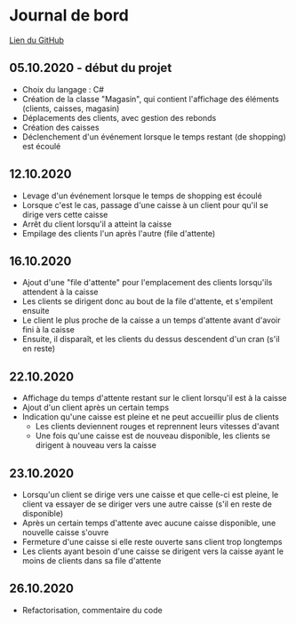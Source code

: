 # Journal de bord

[Lien du GitHub](https://github.com/Flobeney/TECH_STD/tree/master/ex_magasin)

## 05.10.2020 - début du projet

* Choix du langage : C#
* Création de la classe "Magasin", qui contient l'affichage des éléments (clients, caisses, magasin)
* Déplacements des clients, avec gestion des rebonds
* Création des caisses
* Déclenchement d'un événement lorsque le temps restant (de shopping) est écoulé

## 12.10.2020

* Levage d'un événement lorsque le temps de shopping est écoulé
* Lorsque c'est le cas, passage d'une caisse à un client pour qu'il se dirige vers cette caisse
* Arrêt du client lorsqu'il a atteint la caisse
* Empilage des clients l'un après l'autre (file d'attente)

## 16.10.2020

* Ajout d'une "file d'attente" pour l'emplacement des clients lorsqu'ils attendent à la caisse
* Les clients se dirigent donc au bout de la file d'attente, et s'empilent ensuite
* Le client le plus proche de la caisse a un temps d'attente avant d'avoir fini à la caisse
* Ensuite, il disparaît, et les clients du dessus descendent d'un cran (s'il en reste)

## 22.10.2020

* Affichage du temps d'attente restant sur le client lorsqu'il est à la caisse
* Ajout d'un client après un certain temps
* Indication qu'une caisse est pleine et ne peut accueillir plus de clients
  * Les clients deviennent rouges et reprennent leurs vitesses d'avant
  * Une fois qu'une caisse est de nouveau disponible, les clients se dirigent à nouveau vers la caisse

## 23.10.2020

* Lorsqu'un client se dirige vers une caisse et que celle-ci est pleine, le client va essayer de se diriger vers une autre caisse (s'il en reste de disponible)
* Après un certain temps d'attente avec aucune caisse disponible, une nouvelle caisse s'ouvre
* Fermeture d'une caisse si elle reste ouverte sans client trop longtemps
* Les clients ayant besoin d'une caisse se dirigent vers la caisse ayant le moins de clients dans sa file d'attente

## 26.10.2020

* Refactorisation, commentaire du code